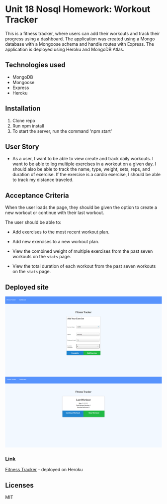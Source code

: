 # Unit 18 Nosql Homework: Workout Tracker

This is a fitness tracker, where users can add their workouts and track their progress using a dashboard. The application was created using a Mongo database with a Mongoose schema and handle routes with Express. The application is deployed using Heroku and MongoDB Atlas.

## Technologies used
* MongoDB
* Mongoose
* Express
* Heroku

## Installation

1. Clone repo
2. Run npm install
3. To start the server, run the command 'npm start'

## User Story

* As a user, I want to be able to view create and track daily workouts. I want to be able to log multiple exercises in a workout on a given day. I should also be able to track the name, type, weight, sets, reps, and duration of exercise. If the exercise is a cardio exercise, I should be able to track my distance traveled.

## Acceptance Criteria

When the user loads the page, they should be given the option to create a new workout or continue with their last workout.

The user should be able to:

  * Add exercises to the most recent workout plan.

  * Add new exercises to a new workout plan.

  * View the combined weight of multiple exercises from the past seven workouts on the `stats` page.

  * View the total duration of each workout from the past seven workouts on the `stats` page.

  ## Deployed site
  ![Screenshot](./assets/add_exercise.PNG)
  ![Screenshot2](./assets/homepage_ss.PNG)

  ### Link
  [Fitness Tracker](https://exercisetracker12345.herokuapp.com/) - deployed on Heroku

## Licenses
MIT
